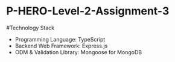 # P-HERO-Level-2-Assignment-3

#Technology Stack

<ul>
  <li>Programming Language: TypeScript<br></li>
  <li>Backend Web Framework: Express.js<br></li>
  <li>ODM & Validation Library: Mongoose for MongoDB<br></li>
</ul>
